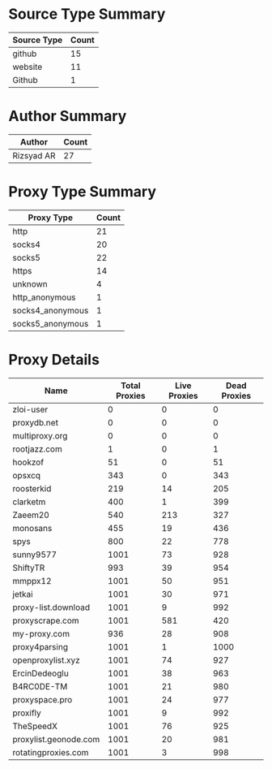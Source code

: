 # Source Type Summary

| Source Type | Count |
|-------------|-------|
| github | 15 |
| website | 11 |
| Github | 1 |


# Author Summary

| Author | Count |
|--------|-------|
| Rizsyad AR | 27 |


# Proxy Type Summary

| Proxy Type | Count |
|------------|-------|
| http | 21 |
| socks4 | 20 |
| socks5 | 22 |
| https | 14 |
| unknown | 4 |
| http_anonymous | 1 |
| socks4_anonymous | 1 |
| socks5_anonymous | 1 |


# Proxy Details

| Name | Total Proxies | Live Proxies | Dead Proxies |
|------|---------------|--------------|---------------|
| zloi-user | 0 | 0 | 0 |
| proxydb.net | 0 | 0 | 0 |
| multiproxy.org | 0 | 0 | 0 |
| rootjazz.com | 1 | 0 | 1 |
| hookzof | 51 | 0 | 51 |
| opsxcq | 343 | 0 | 343 |
| roosterkid | 219 | 14 | 205 |
| clarketm | 400 | 1 | 399 |
| Zaeem20 | 540 | 213 | 327 |
| monosans | 455 | 19 | 436 |
| spys | 800 | 22 | 778 |
| sunny9577 | 1001 | 73 | 928 |
| ShiftyTR | 993 | 39 | 954 |
| mmppx12 | 1001 | 50 | 951 |
| jetkai | 1001 | 30 | 971 |
| proxy-list.download | 1001 | 9 | 992 |
| proxyscrape.com | 1001 | 581 | 420 |
| my-proxy.com | 936 | 28 | 908 |
| proxy4parsing | 1001 | 1 | 1000 |
| openproxylist.xyz | 1001 | 74 | 927 |
| ErcinDedeoglu | 1001 | 38 | 963 |
| B4RC0DE-TM | 1001 | 21 | 980 |
| proxyspace.pro | 1001 | 24 | 977 |
| proxifly | 1001 | 9 | 992 |
| TheSpeedX | 1001 | 76 | 925 |
| proxylist.geonode.com | 1001 | 20 | 981 |
| rotatingproxies.com | 1001 | 3 | 998 |
